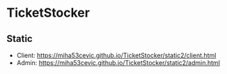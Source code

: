 # TicketStocker

## Static
- Client: https://miha53cevic.github.io/TicketStocker/static2/client.html
- Admin: https://miha53cevic.github.io/TicketStocker/static2/admin.html

